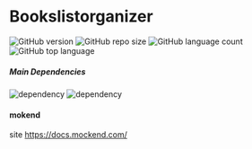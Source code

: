 # Bookslistorganizer
![GitHub version](https://img.shields.io/badge/version-v1.0-green)
![GitHub repo size](https://img.shields.io/github/repo-size/FabianoSouzaPereira/bookslistorganizer?color=blue)
![GitHub language count](https://img.shields.io/github/languages/count/FabianoSouzaPereira/bookslistorganizer?color=red)
![GitHub top language](https://img.shields.io/github/languages/top/FabianoSouzaPereira/bookslistorganizer?color=green)</br>

##### Main Dependencies
![dependency](https://img.shields.io/badge/dependency-com.google.android.material%3Amaterial%3A1.3.0-green)
![dependency](https://img.shields.io/badge/dependency-androidx.viewpager2%3Aviewpager2%3A1.0.0-blue)


#### mokend

site https://docs.mockend.com/

